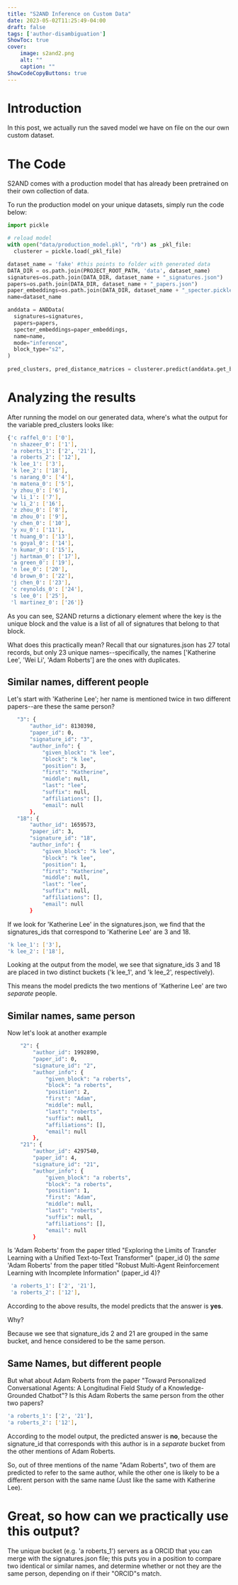 ```yaml
---
title: "S2AND Inference on Custom Data"
date: 2023-05-02T11:25:49-04:00
draft: false
tags: ['author-disambiguation']
ShowToc: true
cover:
    image: s2and2.png
    alt: ""
    caption: ""
ShowCodeCopyButtons: true
---
```


# Introduction

In this post, we actually run the saved model we have on file on the our own custom dataset.

# The Code 

S2AND comes with a production model that has already been pretrained on their own collection of data.

To run the production model on your unique datasets, simply run the code below:


```python
import pickle

# reload model
with open("data/production_model.pkl", "rb") as _pkl_file:
  clusterer = pickle.load(_pkl_file)

dataset_name = 'fake' #this points to folder with generated data
DATA_DIR = os.path.join(PROJECT_ROOT_PATH, 'data', dataset_name)
signatures=os.path.join(DATA_DIR, dataset_name + "_signatures.json")
papers=os.path.join(DATA_DIR, dataset_name + "_papers.json")
paper_embeddings=os.path.join(DATA_DIR, dataset_name + "_specter.pickle")
name=dataset_name

anddata = ANDData(
  signatures=signatures,
  papers=papers,
  specter_embeddings=paper_embeddings,
  name=name,
  mode="inference",
  block_type="s2",
)
   
pred_clusters, pred_distance_matrices = clusterer.predict(anddata.get_blocks(), anddata)

```
# Analyzing the results

After running the model on our generated data, where's what the output for the variable pred_clusters looks like:

```sh
{'c raffel_0': ['0'],
 'n shazeer_0': ['1'],
 'a roberts_1': ['2', '21'],
 'a roberts_2': ['12'],
 'k lee_1': ['3'],
 'k lee_2': ['18'],
 's narang_0': ['4'],
 'm matena_0': ['5'],
 'y zhou_0': ['6'],
 'w li_1': ['7'],
 'w li_2': ['16'],
 'z zhou_0': ['8'],
 'm zhou_0': ['9'],
 'y chen_0': ['10'],
 'y xu_0': ['11'],
 't huang_0': ['13'],
 's goyal_0': ['14'],
 'n kumar_0': ['15'],
 'j hartman_0': ['17'],
 'a green_0': ['19'],
 'n lee_0': ['20'],
 'd brown_0': ['22'],
 'j chen_0': ['23'],
 'c reynolds_0': ['24'],
 's lee_0': ['25'],
 'l martinez_0': ['26']}
 ```

 As you can see, S2AND returns a dictionary element where the key is the unique block and the value is a list of all of signatures that belong to that block.

 What does this practically mean? Recall that our signatures.json has 27 total records, but only 23 unique names--specifically, the names ['Katherine Lee', 'Wei Li', 'Adam Roberts'] are the ones with duplicates.

## Similar names, different people

 Let's start with 'Katherine Lee'; her name is mentioned twice in two different papers--are these the same person?

 ```sh
    "3": {
        "author_id": 8130398,
        "paper_id": 0,
        "signature_id": "3",
        "author_info": {
            "given_block": "k lee",
            "block": "k lee",
            "position": 3,
            "first": "Katherine",
            "middle": null,
            "last": "lee",
            "suffix": null,
            "affiliations": [],
            "email": null
        },
    "18": {
        "author_id": 1659573,
        "paper_id": 3,
        "signature_id": "18",
        "author_info": {
            "given_block": "k lee",
            "block": "k lee",
            "position": 1,
            "first": "Katherine",
            "middle": null,
            "last": "lee",
            "suffix": null,
            "affiliations": [],
            "email": null
        }
 ```

If we look for 'Katherine Lee' in the signatures.json, we find that the signatures_ids that correspond to 'Katherine Lee' are 3 and 18.

 ```sh
 'k lee_1': ['3'],
 'k lee_2': ['18'],
 ```

Looking at the output from the model, we see that signature_ids 3 and 18 are placed in two distinct buckets ('k lee_1', and 'k lee_2', respectively).

This means the model predicts the two mentions of 'Katherine Lee' are two *separate* people.

## Similar names, same person

Now let's look at another example

```sh
    "2": {
        "author_id": 1992890,
        "paper_id": 0,
        "signature_id": "2",
        "author_info": {
            "given_block": "a roberts",
            "block": "a roberts",
            "position": 2,
            "first": "Adam",
            "middle": null,
            "last": "roberts",
            "suffix": null,
            "affiliations": [],
            "email": null
        }, 
    "21": {
        "author_id": 4297540,
        "paper_id": 4,
        "signature_id": "21",
        "author_info": {
            "given_block": "a roberts",
            "block": "a roberts",
            "position": 1,
            "first": "Adam",
            "middle": null,
            "last": "roberts",
            "suffix": null,
            "affiliations": [],
            "email": null
        }
```

 Is 'Adam Roberts' from the paper titled "Exploring the Limits of Transfer Learning with a Unified Text-to-Text Transformer" (paper_id 0) the *same* 'Adam Roberts' from the paper titled "Robust Multi-Agent Reinforcement Learning with Incomplete Information" (paper_id 4)?


```sh
 'a roberts_1': ['2', '21'],
 'a roberts_2': ['12'],
```
 According to the above results, the model predicts that the answer is **yes**.

 Why? 

 Because we see that signature_ids 2 and 21 are grouped in the same bucket, and hence considered to be the same person.

## Same Names, but different people

 But what about Adam Roberts from the paper "Toward Personalized Conversational Agents: A Longitudinal Field Study of a Knowledge-Grounded Chatbot"? Is this Adam Roberts the same person from the other two papers?

 ```sh
 'a roberts_1': ['2', '21'],
 'a roberts_2': ['12'],
```

According to the model output, the predicted answer is **no**, because the signature_id that corresponds with this author is in a *separate* bucket from the other mentions of Adam Roberts.

So, out of three mentions of the name "Adam Roberts", two of them are predicted to refer to the same author, while the other one is likely to be a different person with the same name (Just like the same with Katherine Lee).

 # Great, so how can we practically use this output?

 The unique bucket (e.g. 'a roberts_1') servers as a ORCID that you can merge with the signatures.json file; this puts you in a position to compare two identical or similar names, and determine whether or not they are the same person, depending on if their "ORCID"s match.